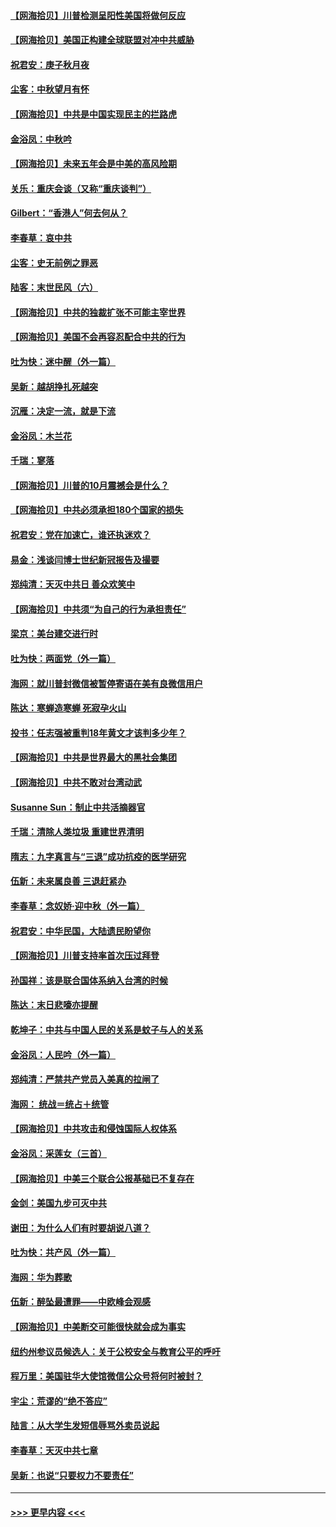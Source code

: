 #### [【网海拾贝】川普检测呈阳性美国将做何反应](../pages/nsc993/n12449042.md?t=10031051) 
#### [【网海拾贝】美国正构建全球联盟对冲中共威胁](../pages/nsc993/n12446580.md?t=10031051) 
#### [祝君安：庚子秋月夜](../pages/nsc993/n12445870.md?t=10031051) 
#### [尘客：中秋望月有怀](../pages/nsc993/n12444632.md?t=10031051) 
#### [【网海拾贝】中共是中国实现民主的拦路虎](../pages/nsc993/n12443573.md?t=10031051) 
#### [金浴凤：中秋吟](../pages/nsc993/n12441773.md?t=10031051) 
#### [【网海拾贝】未来五年会是中美的高风险期](../pages/nsc993/n12440760.md?t=10031051) 
#### [关乐：重庆会谈（又称“重庆谈判”）](../pages/nsc993/n12437525.md?t=10031051) 
#### [Gilbert：“香港人”何去何从？](../pages/nsc993/n12435894.md?t=10031051) 
#### [李春草：哀中共](../pages/nsc993/n12435874.md?t=10031051) 
#### [尘客：史无前例之罪恶](../pages/nsc993/n12435762.md?t=10031051) 
#### [陆客：末世民风（六）](../pages/nsc993/n12435354.md?t=10031051) 
#### [【网海拾贝】中共的独裁扩张不可能主宰世界](../pages/nsc993/n12435151.md?t=10031051) 
#### [【网海拾贝】美国不会再容忍配合中共的行为](../pages/nsc993/n12433808.md?t=10031051) 
#### [吐为快：迷中醒（外一篇）](../pages/nsc993/n12433585.md?t=10031051) 
#### [吴新：越胡挣扎死越突](../pages/nsc993/n12433562.md?t=10031051) 
#### [沉雁：决定一流，就是下流](../pages/nsc993/n12432128.md?t=10031051) 
#### [金浴凤：木兰花](../pages/nsc993/n12432124.md?t=10031051) 
#### [千瑞：寥落](../pages/nsc993/n12432071.md?t=10031051) 
#### [【网海拾贝】川普的10月震撼会是什么？](../pages/nsc993/n12431624.md?t=10031051) 
#### [【网海拾贝】中共必须承担180个国家的损失](../pages/nsc993/n12428893.md?t=10031051) 
#### [祝君安：党在加速亡，谁还执迷欢？](../pages/nsc993/n12428652.md?t=10031051) 
#### [易金：浅谈闫博士世纪新冠报告及撮要](../pages/nsc993/n12426822.md?t=10031051) 
#### [郑纯清：天灭中共日 善众欢笑中](../pages/nsc993/n12426784.md?t=10031051) 
#### [【网海拾贝】中共须“为自己的行为承担责任”](../pages/nsc993/n12426067.md?t=10031051) 
#### [梁京：美台建交进行时](../pages/nsc993/n12424066.md?t=10031051) 
#### [吐为快：两面党（外一篇）](../pages/nsc993/n12424043.md?t=10031051) 
#### [海网：就川普封微信被暂停寄语在美有良微信用户](../pages/nsc993/n12424021.md?t=10031051) 
#### [陈达：寒蝉造寒蝉 死寂孕火山](../pages/nsc993/n12423958.md?t=10031051) 
#### [投书：任志强被重判18年黄文才该判多少年？](../pages/nsc993/n12423672.md?t=10031051) 
#### [【网海拾贝】中共是世界最大的黑社会集团](../pages/nsc993/n12423543.md?t=10031051) 
#### [【网海拾贝】中共不敢对台湾动武](../pages/nsc993/n12421418.md?t=10031051) 
#### [Susanne Sun：制止中共活摘器官](../pages/nsc993/n12419654.md?t=10031051) 
#### [千瑞：清除人类垃圾 重建世界清明](../pages/nsc993/n12419414.md?t=10031051) 
#### [隋志：九字真言与“三退”成功抗疫的医学研究](../pages/nsc993/n12419248.md?t=10031051) 
#### [伍新：未来属良善 三退赶紧办](../pages/nsc993/n12418496.md?t=10031051) 
#### [李春草：念奴娇·迎中秋（外一篇）](../pages/nsc993/n12418465.md?t=10031051) 
#### [祝君安：中华民国，大陆遗民盼望你](../pages/nsc993/n12418089.md?t=10031051) 
#### [【网海拾贝】川普支持率首次压过拜登](../pages/nsc993/n12418050.md?t=10031051) 
#### [孙国祥：该是联合国体系纳入台湾的时候](../pages/nsc993/n12417369.md?t=10031051) 
#### [陈达：末日悲嚎亦提醒](../pages/nsc993/n12416736.md?t=10031051) 
#### [乾坤子：中共与中国人民的关系是蚊子与人的关系](../pages/nsc993/n12416632.md?t=10031051) 
#### [金浴凤：人民吟（外一篇）](../pages/nsc993/n12416567.md?t=10031051) 
#### [郑纯清：严禁共产党员入美真的拉闸了](../pages/nsc993/n12416550.md?t=10031051) 
#### [海网： 统战＝统占＋统管](../pages/nsc993/n12416404.md?t=10031051) 
#### [【网海拾贝】中共攻击和侵蚀国际人权体系](../pages/nsc993/n12416250.md?t=10031051) 
#### [金浴凤：采莲女（三首）](../pages/nsc993/n12415517.md?t=10031051) 
#### [【网海拾贝】中美三个联合公报基础已不复存在](../pages/nsc993/n12415054.md?t=10031051) 
#### [金剑：美国九步可灭中共](../pages/nsc993/n12413183.md?t=10031051) 
#### [谢田：为什么人们有时要胡说八道？](../pages/nsc993/n12411861.md?t=10031051) 
#### [吐为快：共产风（外一篇）](../pages/nsc993/n12411761.md?t=10031051) 
#### [海网：华为葬歌](../pages/nsc993/n12410381.md?t=10031051) 
#### [伍新：醉坠最遭罪——中欧峰会观感](../pages/nsc993/n12410364.md?t=10031051) 
#### [【网海拾贝】中美断交可能很快就会成为事实](../pages/nsc993/n12409495.md?t=10031051) 
#### [纽约州参议员候选人：关于公校安全与教育公平的呼吁](../pages/nsc993/n12409228.md?t=10031051) 
#### [程万里：美国驻华大使馆微信公众号将何时被封？](../pages/nsc993/n12407397.md?t=10031051) 
#### [宇尘：荒谬的“绝不答应”](../pages/nsc993/n12407360.md?t=10031051) 
#### [陆言：从大学生发短信辱骂外卖员说起](../pages/nsc993/n12407285.md?t=10031051) 
#### [李春草：天灭中共七章](../pages/nsc993/n12406988.md?t=10031051) 
#### [吴新：也说“只要权力不要责任”](../pages/nsc993/n12406966.md?t=10031051) 

----
#### [ >>> 更早内容 <<< ](../indexes/nsc993-earlier.md)
